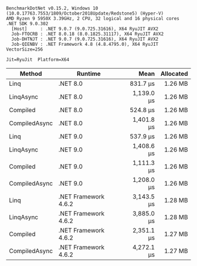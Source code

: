 ```

BenchmarkDotNet v0.15.2, Windows 10 (10.0.17763.7553/1809/October2018Update/Redstone5) (Hyper-V)
AMD Ryzen 9 5950X 3.39GHz, 2 CPU, 32 logical and 16 physical cores
.NET SDK 9.0.302
  [Host]     : .NET 9.0.7 (9.0.725.31616), X64 RyuJIT AVX2
  Job-FTOCRB : .NET 8.0.18 (8.0.1825.31117), X64 RyuJIT AVX2
  Job-DHTNJT : .NET 9.0.7 (9.0.725.31616), X64 RyuJIT AVX2
  Job-QIENBV : .NET Framework 4.8 (4.8.4795.0), X64 RyuJIT VectorSize=256

Jit=RyuJit  Platform=X64  

```
| Method        | Runtime              | Mean       | Allocated |
|-------------- |--------------------- |-----------:|----------:|
| Linq          | .NET 8.0             |   831.7 μs |   1.26 MB |
| LinqAsync     | .NET 8.0             | 1,139.0 μs |   1.26 MB |
| Compiled      | .NET 8.0             |   524.8 μs |   1.26 MB |
| CompiledAsync | .NET 8.0             | 1,401.8 μs |   1.26 MB |
| Linq          | .NET 9.0             |   537.9 μs |   1.26 MB |
| LinqAsync     | .NET 9.0             | 1,408.6 μs |   1.26 MB |
| Compiled      | .NET 9.0             | 1,111.3 μs |   1.26 MB |
| CompiledAsync | .NET 9.0             | 1,208.0 μs |   1.26 MB |
| Linq          | .NET Framework 4.6.2 | 3,143.5 μs |   1.28 MB |
| LinqAsync     | .NET Framework 4.6.2 | 3,885.0 μs |   1.28 MB |
| Compiled      | .NET Framework 4.6.2 | 2,351.1 μs |   1.27 MB |
| CompiledAsync | .NET Framework 4.6.2 | 4,272.1 μs |   1.27 MB |
